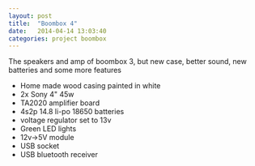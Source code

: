 ```yaml
---
layout: post
title:  "Boombox 4"
date:   2014-04-14 13:03:40
categories: project boombox
---
```


The speakers and amp of boombox 3, but new case, better sound, new batteries and some more features

- Home made wood casing painted in white
- 2x Sony 4" 45w
- TA2020 amplifier board
- 4s2p 14.8 li-po 18650 batteries
- voltage regulator set to 13v
- Green LED lights
- 12v->5V module
- USB socket
- USB bluetooth receiver
